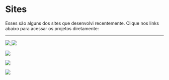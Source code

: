 # Sites

Esses são alguns dos sites que desenvolvi recentemente. Clique nos links abaixo para acessar os projetos diretamente:

---

<p align="left">
  <a href="https://colegiofeliz.com.br/">
    <img src="https://img.shields.io/badge/Col%C3%A9gio%20Feliz-blue?style=for-the-badge&logo=google-chrome&logoColor=pink" />
  </a>
  <a href="//link para o repositorio">
    <img src="https://img.shields.io/badge/Col%C3%A9gio%20Feliz-purple?style=for-the-badge&logo=github&logoColor=blue" />
  </a>
</p>

<p align="left">
  <a href="https://jogo-ochre-three-42.vercel.app/">
    <img src="https://img.shields.io/badge/Jogo%20do%20N%C3%BAmero%20Secreto-blue?style=for-the-badge&logo=google-chrome&logoColor=white" />
  </a>
</p>

<p align="left">
  <a href="https://amigo-secreto-fawn-eight.vercel.app/">
    <img src="https://img.shields.io/badge/Sorteador%20para%20Amigo%20Secreto-blue?style=for-the-badge&logo=google-chrome&logoColor=white" />
  </a>
</p>

<p align="left">
  <a href="">
    <img src="https://img.shields.io/badge/CV%20Website-blue?style=for-the-badge&logo=google-chrome&logoColor=white" />
  </a>
</p>
